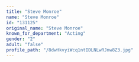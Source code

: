 ```yaml
---
title: "Steve Monroe"
name: "Steve Monroe"
id: "131125"
original_name: "Steve Monroe"
known_for_department: "Acting"
gender: "2"
adult: "false"
profile_path: "/8dwHkvyiWcq1ntIDLNLwRJnw8Z3.jpg"
---
```

